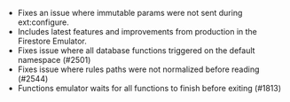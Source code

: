 - Fixes an issue where immutable params were not sent during ext:configure.
- Includes latest features and improvements from production in the Firestore Emulator.
- Fixes issue where all database functions triggered on the default namespace (#2501)
- Fixes issue where rules paths were not normalized before reading (#2544)
- Functions emulator waits for all functions to finish before exiting (#1813)
